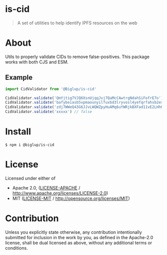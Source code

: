 # is-cid <!-- omit in toc -->

> A set of utilities to help identify IPFS resources on the web

# About

Utils to properly validate CIDs to remove false-positives. This package works with both CJS and ESM.

## Example

```TypeScript
import CidValidator from '@Biglup/is-cid'

CidValidator.validate('QmYjtig7VJQ6XsnUjqqJvj7QaMcCAwtrgNdahSiFofrE7o') // true (CIDv0)
CidValidator.validate('bafybeiasb5vpmaounyilfuxbd3lryvosl4yefqrfahsb2esg46q6tu6y5q') // true (CIDv1 in Base32)
CidValidator.validate('zdj7WWeQ43G6JJvLWQWZpyHuAMq6uYWRjkBXFad11vE2LHhQ7') // true (CIDv1 in Base58btc)
CidValidator.validate('xxxxx') // false
```

# Install

```console
$ npm i @biglup/is-cid
```

# License

Licensed under either of

- Apache 2.0, ([LICENSE-APACHE](LICENSE-APACHE) / <http://www.apache.org/licenses/LICENSE-2.0>)
- MIT ([LICENSE-MIT](LICENSE-MIT) / <http://opensource.org/licenses/MIT>)

# Contribution

Unless you explicitly state otherwise, any contribution intentionally submitted for inclusion in the work by you, as defined in the Apache-2.0 license, shall be dual licensed as above, without any additional terms or conditions.
